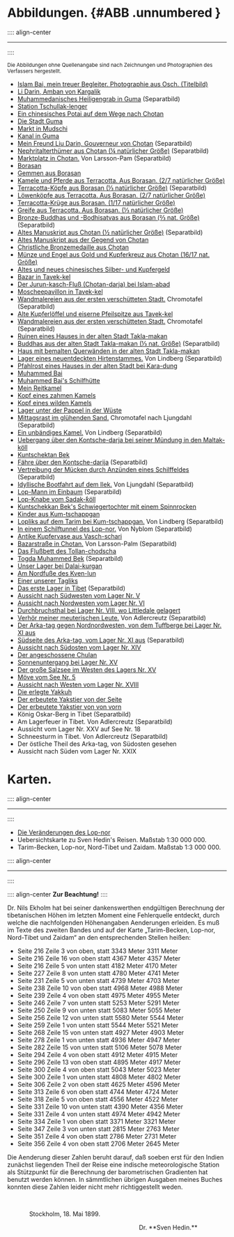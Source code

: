 # Abbildungen. {#ABB .unnumbered  }

:::: align-center
****
::::

<small>Die Abbildungen ohne Quellenangabe sind nach Zeichnungen und Photographien des Verfassers
hergestellt.</small>

* [Islam Bai, mein treuer Begleiter. Photographie aus Osch. (Titelbild)](ch001.xhtml#b000)
* [Li Darin, Amban von Kargalik](ch004.xhtml#b009)
* [Muhammedanisches Heiligengrab in Guma](ch004.xhtml#b010) (Separatbild)
* [Station Tschullak-lenger](ch004.xhtml#b011)
* [Ein chinesisches Potai auf dem Wege nach Chotan](ch004.xhtml#b012)
* [Die Stadt Guma](ch004.xhtml#b014)
* [Markt in Mudschi](ch004.xhtml#b015)
* [Kanal in Guma](ch004.xhtml#b018)
* [Mein Freund Liu Darin, Gouverneur von Chotan](ch005.xhtml#b024)  (Separatbild)
* [Nephritalterthümer aus Chotan (¼ natürlicher Größe)](ch005.xhtml#b024)  (Separatbild)
* [Marktplatz in Chotan.](ch005.xhtml#b030) Von Larsson-Pam (Separatbild)
* [Borasan](ch006.xhtml#b034)
* [Gemmen aus Borasan](ch006.xhtml#b035)
* [Kamele und Pferde aus Terracotta. Aus Borasan. (2/7 natürlicher Größe)](ch006.xhtml#b037)
* [Terracotta-Köpfe aus Borasan (⅓ natürlicher Größe)](ch006.xhtml#b038)  (Separatbild)
* [Löwenköpfe aus Terracotta. Aus Borasan. (2/7 natürlicher Größe)](ch006.xhtml#b042)
* [Terracotta-Krüge aus Borasan. (1/17 natürlicher Größe)](ch006.xhtml#b043)
* [Greife aus Terracotta. Aus Borasan. (⅓ natürlicher Größe)](ch006.xhtml#b045) 
* [Bronze-Buddhas und -Bodhisatvas aus Borasan (⅔ nat. Größe)](ch006.xhtml#b049)  (Separatbild)
* [Altes Manuskript aus Chotan (½ natürlicher Größe)](ch006.xhtml#b052) (Separatbild)
* [Altes Manuskript aus der Gegend von Chotan](ch006.xhtml#b053)
* [Christliche Bronzemedaille aus Chotan](ch006.xhtml#b056)
* [Münze und Engel aus Gold und Kupferkreuz aus Chotan (16/17 nat. Größe)](ch006.xhtml#b057)
* [Altes und neues chinesisches Silber- und Kupfergeld](ch007.xhtml#b062)
* [Bazar in Tavek-kel](ch007.xhtml#b063)
* [Der Jurun-kasch-Fluß (Chotan-darja) bei Islam-abad](ch007.xhtml#b064)
* [Moscheepavillon in Tavek-kel](ch007.xhtml#b065)
* [Wandmalereien aus der ersten verschütteten Stadt.](ch007.xhtml#b066) Chromotafel (Separatbild)
* [Alte Kupferlöffel und eiserne Pfeilspitze aus Tavek-kel](ch007.xhtml#b067)
* [Wandmalereien aus der ersten verschütteten Stadt.](ch007.xhtml#b068) Chromotafel (Separatbild)
* [Ruinen eines Hauses in der alten Stadt Takla-makan](ch007.xhtml#b069)
* [Buddhas aus der alten Stadt Takla-makan (⅓ nat. Größe)](ch007.xhtml#b069) (Separatbild)
* [Haus mit bemalten Querwänden in der alten Stadt Takla-makan](ch007.xhtml#b071)
* [Lager eines neuentdeckten Hirtenstammes.](ch008.xhtml#b086) Von Lindberg (Separatbild)
* [Pfahlrost eines Hauses in der alten Stadt bei Kara-dung](ch008.xhtml#b087)
* [Muhammed Bai](ch008.xhtml#b091)
* [Muhammed Bai's Schilfhütte](ch008.xhtml#b094)
* [Mein Reitkamel](ch009.xhtml#b101)
* [Kopf eines zahmen Kamels](ch009.xhtml#b102)
* [Kopf eines wilden Kamels](ch009.xhtml#b103)
* [Lager unter der Pappel in der Wüste](ch009.xhtml#b113)
* [Mittagsrast im glühenden Sand.](ch009.xhtml#b114) Chromotafel nach Ljungdahl (Separatbild)
* [Ein unbändiges Kamel.](ch011.xhtml#b140) Von Lindberg  (Separatbild)
* [Uebergang über den Kontsche-darja bei seiner Mündung in den Maltak-köll](ch011.xhtml#b145)
* [Kuntschektan Bek](ch011.xhtml#b151)
* [Fähre über den Kontsche-darija](ch011.xhtml#b152) (Separatbild)
* [Vertreibung der Mücken durch Anzünden eines Schilffeldes](ch012.xhtml#b158) (Separatbild)
* [Idyllische Bootfahrt auf dem Ilek.](ch012.xhtml#b160) Von Ljungdahl (Separatbild)
* [Lop-Mann im Einbaum](ch012.xhtml#b162) (Separatbild)
* [Lop-Knabe vom Sadak-kͥöll](ch012.xhtml#b163)
* [Kuntschekkan Bek's Schwiegertochter mit einem Spinnrocken](ch012.xhtml#b168)
* [Kinder aus Kum-tschappgan](ch012.xhtml#b169)
* [Lopliks auf dem Tarim bei Kum-tschappgan.](ch012.xhtml#b170) Von Lindberg (Separatbild)
* [In einem Schilftunnel des Lop-nor.](ch012.xhtml#b172) Von Nyblom (Separatbild)
* [Antike Kupfervase aus Vasch-schari](ch013.xhtml#b184)
* [Bazarstraße in Chotan.](ch015.xhtml#b206) Von Larsson-Palm (Separatbild)
* [Das Flußbett des Tollan-chodscha](ch016.xhtml#b213)
* [Togda Muhammed Bek](ch016.xhtml#b214) (Separatbild)
* [Unser Lager bei Dalai-kurgan](ch016.xhtml#b215)
* [Am Nordfuße des Kven-lun](ch016.xhtml#b217)
* [Einer unserer Tagliks](ch016.xhtml#b223)
* [Das erste Lager in Tibet](ch016.xhtml#b224) (Separatbild)
* [Aussicht nach Südwesten vom Lager Nr. V](ch017.xhtml#b239)
* [Aussicht nach Nordwesten vom Lager Nr. VI](ch018.xhtml#b245)
* [Durchbruchsthal bei Lager Nr. VIII, wo Littledale gelagert](ch018.xhtml#b249)
* [Verhör meiner meuterischen Leute.](ch018.xhtml#b254) Von Adlercreutz (Separatbild)
* [Der Arka-tag gegen Nordnordwesten, von dem Tuffberge bei Lager Nr. XI aus](ch019.xhtml#b262)
* [Südseite des Arka-tag, vom Lager Nr. XI aus](ch019.xhtml#b264) (Separatbild)
* [Aussicht nach Südosten vom Lager Nr. XIV](ch019.xhtml#b271)
* [Der angeschossene Chulan](ch020.xhtml#b276)
* [Sonnenuntergang bei Lager Nr. XV](ch020.xhtml#b278)
* [Der große Salzsee im Westen des Lagers Nr. XV](ch020.xhtml#b279)
* [Möve vom See Nr. 5](ch020.xhtml#b280)
* [Aussicht nach Westen vom Lager Nr. XVIII](ch020.xhtml#b283)
* [Die erlegte Yakkuh](ch020.xhtml#b285)
* [Der erbeutete Yakstier von der Seite](ch020.xhtml#b288)
* [Der erbeutete Yakstier von von vorn](ch020.xhtml#b289)
* König Oskar-Berg in Tibet (Separatbild)
* Am Lagerfeuer in Tibet. Von Adlercreutz (Separatbild)
* Aussicht vom Lager Nr. XXV auf See Nr. 18
* Schneesturm in Tibet. Von Adlercreutz  (Separatbild)
* Der östliche Theil des Arka-tag, von Südosten gesehen
* Aussicht nach Süden vom Lager Nr. XXIX




# Karten. 
:::: align-center
****
::::

* [Die Veränderungen des Lop-nor](ch011.xhtml#b149)
* Uebersichtskarte zu Sven Hedin's Reisen. Maßstab 1:30&nbsp;000&nbsp;000.
* Tarim-Becken, Lop-nor, Nord-Tibet und Zaidam. Maßstab 1:3&nbsp;000&nbsp;000.

:::: align-center
****
::::

:::: align-center
**Zur Beachtung!**
::::

Dr. Nils Ekholm hat bei seiner dankenswerthen endgültigen Berechnung der
tibetanischen Höhen im letzten Moment eine Fehlerquelle entdeckt, durch welche
die nachfolgenden Höhenangaben Aenderungen erleiden. Es muß im Texte des zweiten
Bandes und auf der Karte „Tarim-Becken, Lop-nor, Nord-Tibet und Zaidam“ an den
entsprechenden Stellen heißen:

* Seite 216 Zeile 3 von oben, statt 3343 Meter 3311 Meter
* Seite 216 Zeile 16 von oben statt 4367 Meter 4357 Meter
* Seite 216 Zeile 5 von unten statt 4182 Meter 4170 Meter
* Seite 227 Zeile 8 von unten statt 4780 Meter 4741 Meter
* Seite 231 Zeile 5 von unten statt 4739 Meter 4703 Meter
* Seite 238 Zeile 10 von oben statt 4968 Meter 4988 Meter
* Seite 239 Zeile 4 von oben statt 4975 Meter 4955 Meter
* Seite 246 Zeile 7 von unten statt 5253 Meter 5291 Meter
* Seite 250 Zeile 9 von unten statt 5083 Meter 5055 Meter
* Seite 256 Zeile 12 von unten statt 5580 Meter 5544 Meter
* Seite 259 Zeile 1 von unten statt 5544 Meter 5521 Meter
* Seite 268 Zeile 15 von unten statt 4927 Meter 4903 Meter
* Seite 278 Zeile 1 von unten statt 4936 Meter 4947 Meter
* Seite 282 Zeile 15 von unten statt 5106 Meter 5078 Meter
* Seite 294 Zeile 4 von oben statt 4912 Meter 4915 Meter
* Seite 296 Zeile 13 von oben statt 4895 Meter 4917 Meter
* Seite 300 Zeile 4 von oben statt 5043 Meter 5023 Meter
* Seite 300 Zeile 1 von unten statt 4808 Meter 4802 Meter
* Seite 306 Zeile 2 von oben statt 4625 Meter 4596 Meter
* Seite 313 Zeile 6 von oben statt 4744 Meter 4724 Meter
* Seite 318 Zeile 5 von oben statt 4556 Meter 4522 Meter
* Seite 331 Zeile 10 von unten statt 4390 Meter 4356 Meter
* Seite 331 Zeile 4 von unten statt 4974 Meter 4942 Meter
* Seite 334 Zeile 1 von oben statt 3371 Meter 3321 Meter
* Seite 347 Zeile 3 von unten statt 2815 Meter 2763 Meter
* Seite 351 Zeile 4 von oben statt 2786 Meter 2731 Meter
* Seite 356 Zeile 4 von oben statt 2706 Meter 2645 Meter

Die Aenderung dieser Zahlen beruht darauf, daß soeben erst für den Indien
zunächst liegenden Theil der Reise eine indische meteorologische Station als
Stützpunkt für die Berechnung der barometrischen Gradienten hat benutzt werden
können. In sämmtlichen übrigen Ausgaben meines Buches konnten diese Zahlen
leider nicht mehr richtiggestellt weden.

<br /><p style="text-indent:10%;">Stockholm, 18. Mai 1899.</p>
<p style="text-indent:60%;">Dr. **Sven Hedin.**</p>



